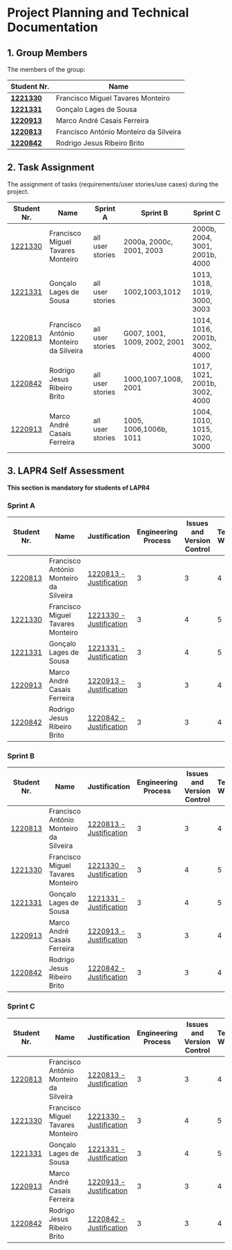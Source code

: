 # Project Planning and Technical Documentation

## 1. Group Members

The members of the group:

| Student Nr.	                     | Name			                                     |
|----------------------------------|---------------------------------------------|
| **[1221330](1221330/readme.md)** | Francisco Miguel Tavares Monteiro           |
| **[1221331](1221331/readme.md)** | Gonçalo Lages de Sousa	                     |
| **[1220913](1220913/readme.md)** | Marco André Casais Ferreira						           |
| **[1220813](1220813/readme.md)** | Francisco António Monteiro da Silveira					 |
| **[1220842](1220842/readme.md)** | Rodrigo Jesus Ribeiro Brito						           |

## 2. Task Assignment

The assignment of tasks (requirements/user stories/use cases) during the project.

| Student Nr.	                  | Name                                   | Sprint A         | Sprint B                     | Sprint C                       |
|-------------------------------|----------------------------------------|------------------|------------------------------|--------------------------------|
| [1221330](1221330/readme.md)  | Francisco Miguel Tavares Monteiro      | all user stories | 2000a, 2000c, 2001, 2003     | 2000b, 2004, 3001, 2001b, 4000 |
| [1221331](1221331/readme.md)  | Gonçalo Lages de Sousa                 | all user stories | 1002,1003,1012               | 1013, 1018, 1019, 3000, 3003   |
| [1220813](1220813/readme.md)  | Francisco António Monteiro da Silveira | all user stories | G007, 1001, 1009, 2002, 2001 | 1014, 1016, 2001b, 3002, 4000  |
| [1220842](1220842/readme.md)  | Rodrigo Jesus Ribeiro Brito            | all user stories | 1000,1007,1008, 2001         | 1017, 1021, 2001b, 3002, 4000  |
| [1220913](1220913/readme.md)	 | Marco André Casais Ferreira            | all user stories | 1005, 1006,1006b, 1011       | 1004, 1010, 1015, 1020, 3000   |


## 3. LAPR4 Self Assessment

**This section is mandatory for students of LAPR4**

### Sprint A

| Student Nr.	                  | Name                                   | Justification                                              | Engineering Process | Issues and Version Control | Team Work | Deployment | Integration | Req. Satisfaction | 
|-------------------------------|----------------------------------------|------------------------------------------------------------|---------------------|----------------------------|-----------|------------|-------------|-------------------|
| [1220813](1220813/readme.md)  | Francisco António Monteiro da Silveira | [1220813 - Justification](1220813/lapr4/sprinta/readme.md) | 3                   | 3                          | 4         | 3          | 3           | 3                 |
| 	[1221330](1221330/readme.md) | Francisco Miguel Tavares Monteiro      | [1221330 - Justification](1221330/lapr4/sprinta/readme.md) | 3                   | 4                          | 5         | 3          | 4           | 4                 |
| [1221331](1221331/readme.md)  | Gonçalo Lages de Sousa                 | [1221331 - Justification](1221331/lapr4/sprinta/readme.md) | 3                   | 4                          | 5         | 4          | 4           | 4                 |
| [1220913](1220913/readme.md)  | Marco André Casais Ferreira            | [1220913 - Justification](1220913/lapr4/sprinta/readme.md) | 3                   | 3                          | 4         | 3          | 3           | 3                 |
| [1220842](1220842/readme.md)  | Rodrigo Jesus Ribeiro Brito            | [1220842 - Justification](1220842/lapr4/sprinta/readme.md) | 3                   | 3                          | 4         | 3          | 3           | 3                 |

### Sprint B

| Student Nr.	                  | Name                                   | Justification                                              | Engineering Process | Issues and Version Control | Team Work | Deployment | Integration | Req. Satisfaction | 
|-------------------------------|----------------------------------------|------------------------------------------------------------|---------------------|----------------------------|-----------|------------|-------------|-------------------|
| [1220813](1220813/readme.md)  | Francisco António Monteiro da Silveira | [1220813 - Justification](1220813/lapr4/sprinta/readme.md) | 3                   | 3                          | 4         | 3          | 3           | 3                 |
| 	[1221330](1221330/readme.md) | Francisco Miguel Tavares Monteiro      | [1221330 - Justification](1221330/lapr4/sprinta/readme.md) | 3                   | 4                          | 5         | 3          | 4           | 4                 |
| [1221331](1221331/readme.md)  | Gonçalo Lages de Sousa                 | [1221331 - Justification](1221331/lapr4/sprinta/readme.md) | 3                   | 4                          | 5         | 4          | 4           | 4                 |
| [1220913](1220913/readme.md)  | Marco André Casais Ferreira            | [1220913 - Justification](1220913/lapr4/sprinta/readme.md) | 3                   | 3                          | 4         | 3          | 3           | 3                 |
| [1220842](1220842/readme.md)  | Rodrigo Jesus Ribeiro Brito            | [1220842 - Justification](1220842/lapr4/sprinta/readme.md) | 3                   | 3                          | 4         | 3          | 3           | 3                 |

### Sprint C

| Student Nr.	                  | Name                                   | Justification                                              | Engineering Process | Issues and Version Control | Team Work | Deployment | Integration | Req. Satisfaction | 
|-------------------------------|----------------------------------------|------------------------------------------------------------|---------------------|----------------------------|-----------|------------|-------------|-------------------|
| [1220813](1220813/readme.md)  | Francisco António Monteiro da Silveira | [1220813 - Justification](1220813/lapr4/sprinta/readme.md) | 3                   | 3                          | 4         | 3          | 3           | 3                 |
| 	[1221330](1221330/readme.md) | Francisco Miguel Tavares Monteiro      | [1221330 - Justification](1221330/lapr4/sprinta/readme.md) | 3                   | 4                          | 5         | 3          | 4           | 4                 |
| [1221331](1221331/readme.md)  | Gonçalo Lages de Sousa                 | [1221331 - Justification](1221331/lapr4/sprinta/readme.md) | 3                   | 4                          | 5         | 4          | 4           | 4                 |
| [1220913](1220913/readme.md)  | Marco André Casais Ferreira            | [1220913 - Justification](1220913/lapr4/sprinta/readme.md) | 3                   | 3                          | 4         | 3          | 3           | 3                 |
| [1220842](1220842/readme.md)  | Rodrigo Jesus Ribeiro Brito            | [1220842 - Justification](1220842/lapr4/sprinta/readme.md) | 3                   | 3                          | 4         | 3          | 3           | 3                 |

